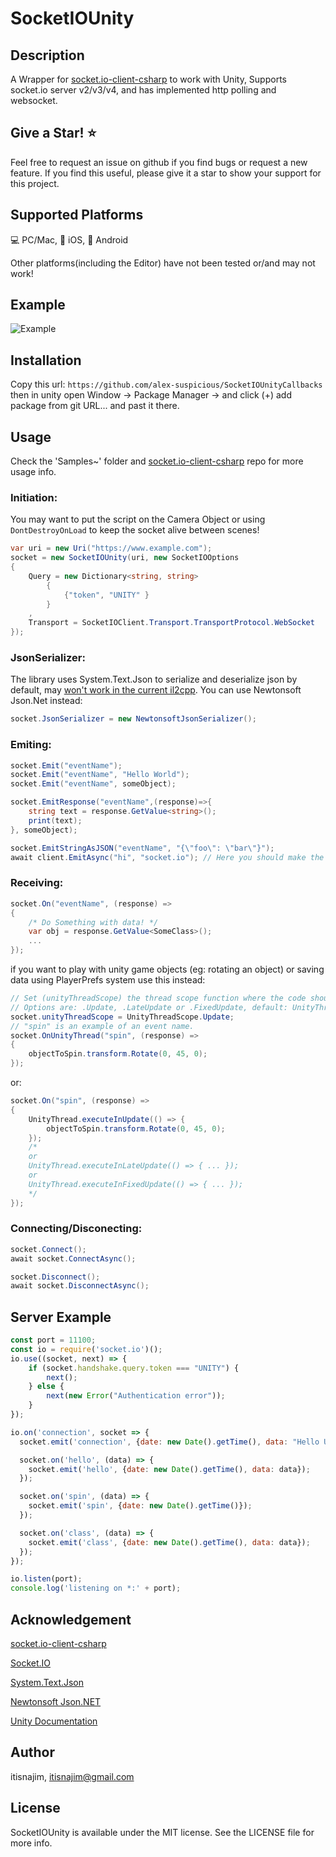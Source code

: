 # SocketIOUnity

## Description
A Wrapper for [socket.io-client-csharp](https://github.com/doghappy/socket.io-client-csharp) to work with Unity,
Supports socket.io server v2/v3/v4, and has implemented http polling and websocket. 

## Give a Star! ⭐
Feel free to request an issue on github if you find bugs or request a new feature. 
If you find this useful, please give it a star to show your support for this project.

## Supported Platforms
💻 PC/Mac, 🍎 iOS, 🤖 Android

Other platforms(including the Editor) have not been tested or/and may not work!

## Example
![Example](https://github.com/itisnajim/SocketIOUnity/blob/main/Samples~/example.gif?raw=true)

## Installation
Copy this url: 
```https://github.com/alex-suspicious/SocketIOUnityCallbacks```
then in unity open Window -> Package Manager -> and click (+) add package from git URL... and past it there.

## Usage
Check the 'Samples~' folder and [socket.io-client-csharp](https://github.com/doghappy/socket.io-client-csharp) repo for more usage info.

### Initiation: 
You may want to put the script on the Camera Object or using ```DontDestroyOnLoad``` to keep the socket alive between scenes!
```csharp
var uri = new Uri("https://www.example.com");
socket = new SocketIOUnity(uri, new SocketIOOptions
{
    Query = new Dictionary<string, string>
        {
            {"token", "UNITY" }
        }
    ,
    Transport = SocketIOClient.Transport.TransportProtocol.WebSocket
});
```

### JsonSerializer:
The library uses System.Text.Json to serialize and deserialize json by default, may [won't work in the current il2cpp](https://forum.unity.com/threads/please-add-system-text-json-support.1000369/).
You can use Newtonsoft Json.Net instead:
```csharp
socket.JsonSerializer = new NewtonsoftJsonSerializer();
```

### Emiting: 
```csharp
socket.Emit("eventName");
socket.Emit("eventName", "Hello World");
socket.Emit("eventName", someObject);

socket.EmitResponse("eventName",(response)=>{
    string text = response.GetValue<string>();
    print(text);
}, someObject);

socket.EmitStringAsJSON("eventName", "{\"foo\": \"bar\"}");
await client.EmitAsync("hi", "socket.io"); // Here you should make the method async
```

### Receiving: 
```csharp
socket.On("eventName", (response) =>
{
    /* Do Something with data! */
    var obj = response.GetValue<SomeClass>();
    ...
});
```
if you want to play with unity game objects (eg: rotating an object) or saving data using PlayerPrefs system use this instead:
```csharp
// Set (unityThreadScope) the thread scope function where the code should run.
// Options are: .Update, .LateUpdate or .FixedUpdate, default: UnityThreadScope.Update
socket.unityThreadScope = UnityThreadScope.Update; 
// "spin" is an example of an event name.
socket.OnUnityThread("spin", (response) =>
{
    objectToSpin.transform.Rotate(0, 45, 0);
});
```
or: 
```csharp
socket.On("spin", (response) =>
{
    UnityThread.executeInUpdate(() => {
        objectToSpin.transform.Rotate(0, 45, 0);
    });
    /* 
    or  
    UnityThread.executeInLateUpdate(() => { ... });
    or 
    UnityThread.executeInFixedUpdate(() => { ... });
    */
});
```

### Connecting/Disconecting: 
```csharp
socket.Connect();
await socket.ConnectAsync();

socket.Disconnect();
await socket.DisconnectAsync();
```

## Server Example
```javascript
const port = 11100;
const io = require('socket.io')();
io.use((socket, next) => {
    if (socket.handshake.query.token === "UNITY") {
        next();
    } else {
        next(new Error("Authentication error"));
    }
});

io.on('connection', socket => {
  socket.emit('connection', {date: new Date().getTime(), data: "Hello Unity"})

  socket.on('hello', (data) => {
    socket.emit('hello', {date: new Date().getTime(), data: data});
  });

  socket.on('spin', (data) => {
    socket.emit('spin', {date: new Date().getTime()});
  });

  socket.on('class', (data) => {
    socket.emit('class', {date: new Date().getTime(), data: data});
  });
});

io.listen(port);
console.log('listening on *:' + port);
```

## Acknowledgement
[socket.io-client-csharp](https://github.com/doghappy/socket.io-client-csharp)

[Socket.IO](https://github.com/socketio/socket.io)

[System.Text.Json](https://docs.microsoft.com/en-us/dotnet/api/system.text.json)

[Newtonsoft Json.NET](https://www.newtonsoft.com/json/help/html/Introduction.htm)

[Unity Documentation](https://docs.unity.com)


## Author

itisnajim, itisnajim@gmail.com

## License

SocketIOUnity is available under the MIT license. See the LICENSE file for more info.
